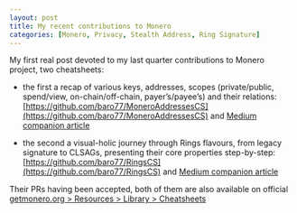 ```yaml
---
layout: post
title: My recent contributions to Monero
categories: [Monero, Privacy, Stealth Address, Ring Signature]
---
```


My first real post devoted to my last quarter contributions to Monero project, two cheatsheets:

- the first a recap of various keys, addresses, scopes (private/public, spend/view, on-chain/off-chain, payer’s/payee’s) and their relations: [https://github.com/baro77/MoneroAddressesCS](https://github.com/baro77/MoneroAddressesCS) and [Medium companion article](https://baro77.medium.com/monero-addresses-cheatsheet-4ce51df7daa5)

- the second a visual-holic journey through Rings flavours, from legacy signature to CLSAGs, presenting their core properties step-by-step: [https://github.com/baro77/RingsCS](https://github.com/baro77/RingsCS) and [Medium companion article](https://baro77.medium.com/ring-signatures-cheatsheet-e0abb8174757)

Their PRs having been accepted, both of them are also available on official [getmonero.org > Resources > Library > Cheatsheets](https://www.getmonero.org/library/)

